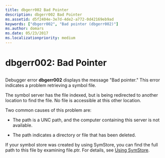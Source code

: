 ```yaml
---
title: dbgerr002 Bad Pointer
description: dbgerr002 Bad Pointer
ms.assetid: d5f2404e-3e7d-4de2-a772-0d42169eb9ad
keywords: ["dbgerr002", "Bad pointer (dbgerr002)"]
ms.author: domars
ms.date: 05/23/2017
ms.localizationpriority: medium
---
```


# dbgerr002: Bad Pointer


## <span id="ddk_dbgerr002_dbg"></span><span id="DDK_DBGERR002_DBG"></span>


Debugger error **dbgerr002** displays the message "Bad pointer." This error indicates a problem retrieving a symbol file.

The symbol server has the file indexed, but is being redirected to another location to find the file. No file is accessible at this other location.

Two common causes of this problem are:

-   The path is a UNC path, and the computer containing this server is not available.

-   The path indicates a directory or file that has been deleted.

If your symbol store was created by using SymStore, you can find the full path to this file by examining file.ptr. For details, see [Using SymStore](symstore.md).

 

 





